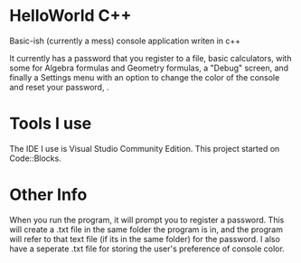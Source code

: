 # HelloWorld C++
Basic-ish (currently a mess) console application writen in c++ 
 
It currently has a password that you register to a file, basic calculators, with some for Algebra formulas and Geometry formulas, a "Debug" screen, and finally a Settings menu with an option to change the color of the console and reset your password, .

# Tools I use
The IDE I use is Visual Studio Community Edition. This project started on Code::Blocks.

# Other Info

When you run the program, it will prompt you to register a password. This will create a .txt file in the same folder the program is in, and the program will refer to that text file (if its in the same folder) for the password. I also have a seperate .txt file for storing the user's preference of console color.
